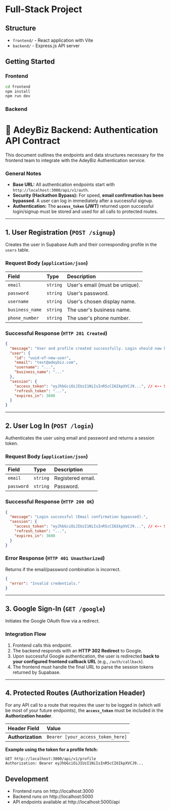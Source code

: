 # Full-Stack Project

## Structure

- `frontend/` - React application with Vite
- `backend/` - Express.js API server

## Getting Started

### Frontend
```bash
cd frontend
npm install
npm run dev
```

### Backend


# 🚀 AdeyBiz Backend: Authentication API Contract

This document outlines the endpoints and data structures necessary for the frontend team to integrate with the AdeyBiz Authentication service.

### General Notes

  * **Base URL:** All authentication endpoints start with `http://localhost:3000/api/v1/auth`.
  * **Security (Hackathon Bypass):** For speed, **email confirmation has been bypassed**. A user can log in immediately after a successful signup.
  * **Authentication:** The **`access_token` (JWT)** returned upon successful login/signup must be stored and used for all calls to protected routes.

-----

## 1\. User Registration (`POST /signup`)

Creates the user in Supabase Auth and their corresponding profile in the `users` table.

### Request Body (`application/json`)

| Field | Type | Description |
| :--- | :--- | :--- |
| `email` | `string` | User's email (must be unique). |
| `password` | `string` | User's password. |
| `username` | `string` | User's chosen display name. |
| `business_name` | `string` | The user's business name. |
| `phone_number` | `string` | The user's phone number. |

### Successful Response (`HTTP 201 Created`)

```json
{
  "message": "User and profile created successfully. Login should now be possible.",
  "user": {
    "id": "uuid-of-new-user",
    "email": "test@adeybiz.com",
    "username": "...",
    "business_name": "..."
  },
  "session": {
    "access_token": "eyJhbGciOiJIUzI1NiIsInR5cCI6IkpXVCJ9...", // <-- Store this JWT
    "refresh_token": "...",
    "expires_in": 3600
  }
}
```

-----

## 2\. User Log In (`POST /login`)

Authenticates the user using email and password and returns a session token.

### Request Body (`application/json`)

| Field | Type | Description |
| :--- | :--- | :--- |
| `email` | `string` | Registered email. |
| `password` | `string` | Password. |

### Successful Response (`HTTP 200 OK`)

```json
{
  "message": "Login successful (Email confirmation bypassed).",
  "session": {
    "access_token": "eyJhbGciOiJIUzI1NiIsInR5cCI6IkpXVCJ9...", // <-- Store this JWT
    "refresh_token": "...",
    "expires_in": 3600
  }
}
```

### Error Response (`HTTP 401 Unauthorized`)

Returns if the email/password combination is incorrect.

```json
{
  "error": "Invalid credentials."
}
```

-----

## 3\. Google Sign-In (`GET /google`)

Initiates the Google OAuth flow via a redirect.

### Integration Flow

1.  Frontend calls this endpoint.
2.  The backend responds with an **HTTP 302 Redirect** to Google.
3.  Upon successful Google authentication, the user is redirected **back to your configured frontend callback URL** (e.g., `/auth/callback`).
4.  The frontend must handle the final URL to parse the session tokens returned by Supabase.

-----

## 4\. Protected Routes (Authorization Header)

For any API call to a route that requires the user to be logged in (which will be most of your future endpoints), the **`access_token`** must be included in the **Authorization header**.

| Header Field | Value |
| :--- | :--- |
| **Authorization** | `Bearer [your_access_token_here]` |

**Example using the token for a profile fetch:**

```
GET http://localhost:3000/api/v1/profile
Authorization: Bearer eyJhbGciOiJIUzI1NiIsInR5cCI6IkpXVCJ9...
```
## Development

- Frontend runs on http://localhost:3000
- Backend runs on http://localhost:5000
- API endpoints available at http://localhost:5000/api
